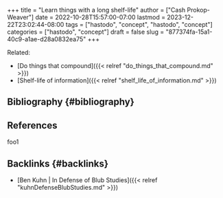+++
title = "Learn things with a long shelf-life"
author = ["Cash Prokop-Weaver"]
date = 2022-10-28T15:57:00-07:00
lastmod = 2023-12-22T23:02:44-08:00
tags = ["hastodo", "concept", "hastodo", "concept"]
categories = ["hastodo", "concept"]
draft = false
slug = "877374fa-15a1-40c9-a1ae-d28a0832ea75"
+++

Related:

-   [Do things that compound]({{< relref "do_things_that_compound.md" >}})
-   [Shelf-life of information]({{< relref "shelf_life_of_information.md" >}})


## Bibliography {#bibliography}

## References

<style>.csl-entry{text-indent: -1.5em; margin-left: 1.5em;}</style><div class="csl-bib-body">
</div>

foo1


## Backlinks {#backlinks}

-   [Ben Kuhn | In Defense of Blub Studies]({{< relref "kuhnDefenseBlubStudies.md" >}})
